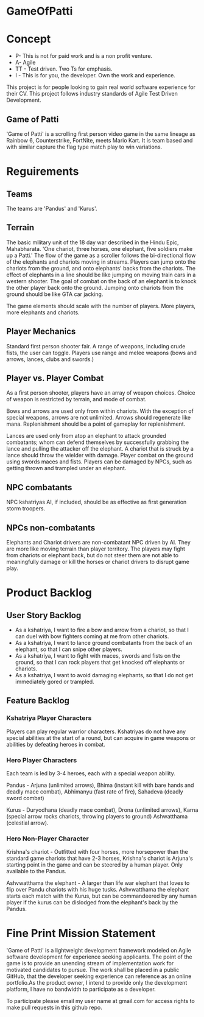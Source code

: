 # GameOfPatti
# Concept
- P- This is not for paid work and is a non profit venture.
- A- Agile
- TT - Test driven. Two Ts for emphasis.
- I - This is for you, the developer. Own the work and experience.

This project is for people looking to gain real world software experience for their CV.
This project follows industry standards of Agile Test Driven Development.

## Game of Patti
'Game of Patti' is a scrolling first person video game in the same lineage as Rainbow 6, Counterstrike, FortNite, meets Mario Kart. 
It is team based and with similar capture the flag type match play to win variations. 

# Reguirements
## Teams
The teams are 'Pandus' and 'Kurus'. 

## Terrain
The basic military unit of the 18 day war described in the Hindu Epic, Mahabharata. 'One chariot, three horses, one elephant, five soldiers make up a Patti.'
The flow of the game as a scroller follows the bi-directional flow of the elephants and chariots moving in streams. Players can jump onto the chariots from the ground, and onto elephants' backs from the chariots. The effect of elephants in a line should be like jumping on moving train cars in a western shooter. The goal of combat on the back of an elephant is to knock the other player back onto the ground. Jumping  onto chariots from the ground should be like GTA car jacking. 

The game elements should scale with the number of players. More players, more elephants and chariots.

## Player Mechanics
Standard first person shooter fair. A range of weapons, including crude fists, the user can toggle.
Players use range and melee weapons (bows and arrows, lances, clubs and swords.) 

## Player vs. Player Combat
As a first person shooter, players have an array of weapon choices.
Choice of weapon is restricted by terrain, and mode of combat.

Bows and arrows are used only from within chariots. With the exception of special weapons, arrows are not unlimited. Arrows should regenerate like mana. Replenishment should be a point of gameplay for replenishment.

Lances are used only from atop an elephant to attack grounded combatants; whom can defend themselves by successfully grabbing the lance and pulling the attacker off the elephant.
A chariot that is struck by a lance should throw the wielder with damage.
Player combat on the ground using swords maces and fists.
Players can be damaged by NPCs, such as getting thrown and trampled under an elephant.

## NPC combatants
NPC kshatriyas AI, if included, should be as effective as first generation storm troopers.

## NPCs non-combatants
Elephants and Chariot drivers are non-combatant NPC driven by AI. They are more like moving terrain than player territory. The players may fight from chariots or elephant back, but do not steer them are not able to meaningfully damage or kill the horses or chariot drivers to disrupt game play.

# Product Backlog
## User Story Backlog
- As a kshatriya, I want to fire a bow and arrow from a chariot, so that I can duel with bow fighters coming at me from other chariots. 
- As a kshatriya, I want to lance ground combatants from the back of an elephant, so that I can snipe other players. 
- As a kshatriya, I want to fight with maces, swords and fists on the ground, so that I can rock players that get knocked off elephants or chariots. 
- As a kshatriya, I want to avoid damaging elephants, so that I do not get immediately gored or trampled.

## Feature Backlog
### Kshatriya Player Characters
Players can play regular warrior characters. Kshatriyas do not have any special abilities at the start of a round, but can acquire in game weapons or abilities by defeating heroes in combat.
### Hero Player Characters 
Each team is led by 3-4 heroes, each with a special weapon ability. 


Pandus - Arjuna (unlimited arrows), Bhima (instant kill with bare hands and deadly mace combat), Abhimanyu (fast rate of fire), Sahadeva (deadly sword combat)

Kurus - Duryodhana (deadly mace combat), Drona (unlimited arrows), Karna (special arrow rocks chariots, throwing players to ground) Ashwatthama (celestial arrow).
### Hero Non-Player Character

Krishna's chariot - Outfitted with four horses, more horsepower than the standard game chariots that have 2-3 horses, Krishna's chariot is Arjuna's starting point in the game and can be steered by a human player. Only available to the Pandus.


Ashvwatthama the elephant - A larger than life war elephant that loves to flip over Pandu chariots with his huge tusks. Ashvwatthama the elephant starts each match with the Kurus, but can be commandeered by any human player if the kurus can be dislodged from the elephant's back by the Pandus.  

# Fine Print Mission Statement
'Game of Patti' is a lightweight development framework modeled on Agile software development for experience seeking applicants. The point of the game is to provide an unending stream of implementation work for motivated candidates to pursue. The work shall be placed in a public GitHub, that the developer seeking experience can reference as an online portfolio.As the product owner, I intend to provide only the development platform, I have no bandwidth to participate as a developer. 

To participate please email my user name at gmail.com for access rights to make pull requests in this github repo.

